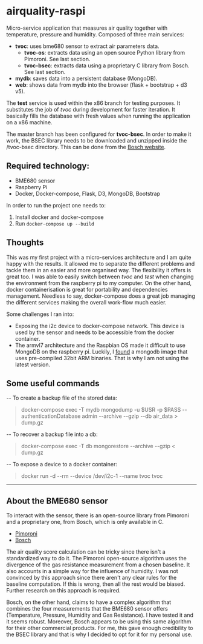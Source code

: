 # airquality-raspi

Micro-service application that measures air quality together with temperature, pressure and humidity. Composed of three main services:

- **tvoc**: uses bme680 sensor to extract air parameters data.
	- **tvoc-os**: extracts data using an open source Python library from Pimoroni. See last section.
	- **tvoc-bsec**: extracts data using a proprietary C library from Bosch. See last section.
- **mydb**: saves data into a persistent database (MongoDB).
- **web**: shows data from mydb into the browser (flask + bootstrap + d3 v5).

The **test** service is used within the x86 branch for testing purposes. It substitutes the job of *tvoc* during development for faster iteration. It basically fills the database with fresh values when running the application on a x86 machine.

The master branch has been configured for **tvoc-bsec**. In order to make it work, the BSEC library needs to be downloaded and unzipped inside the /tvoc-bsec directory. This can be done from the [Bosch website](https://www.bosch-sensortec.com/software-tools/software/bsec/).

## Required technology:

- BME680 sensor
- Raspberry Pi
- Docker, Docker-compose, Flask, D3, MongoDB, Bootstrap

In order to run the project one needs to:

1. Install docker and docker-compose
2. Run ``docker-compose up --build``

## Thoughts

This was my first project with a micro-services architecture and I am quite happy with the results. It allowed me to separate the different problems and tackle them in an easier and more organised way. The flexibility it offers is great too. I was able to easily switch between *tvoc* and *test* when changing the environment from the raspberry pi to my computer. On the other hand, docker containerisation is great for portability and dependencies management. Needless to say, docker-compose does a great job managing the different services making the overall work-flow much easier.

Some challenges I ran into:

- Exposing the i2c device to docker-compose network. This device is used by the sensor and needs to be accessible from the docker container.
- The armvl7 architecture and the Raspbian OS made it difficult to use MongoDB on the raspberry pi. Luckily, I [found](https://hub.docker.com/r/andresvidal/rpi3-mongodb3/) a mongodb image that uses pre-compiled 32bit ARM binaries. That is why I am not using the latest version.


## Some useful commands

-- To create a backup file of the stored data:

> docker-compose exec -T mydb mongodump -u $USR -p $PASS --authenticationDatabase admin --archive --gzip --db air_data > dump.gz

-- To recover a backup file into a db:

> docker-compose exec -T db mongorestore --archive --gzip < dump.gz

-- To expose a device to a docker container:

> docker run -d --rm --device /dev/i2c-1 --name tvoc tvoc

---

## About the BME680 sensor

To interact with the sensor, there is an open-source library from Pimoroni and a proprietary one, from Bosch, which is only available in C.

- [Pimoroni](https://pypi.org/project/bme680/)
- [Bosch](https://www.bosch-sensortec.com/software-tools/software/bsec/)

The air quality score calculation can be tricky since there isn't a standardized way to do it. The Pimoroni open-source algorithm uses the divergence of the gas resistance measurement from a chosen baseline. It also accounts in a simple way for the influence of humidity. I was not convinced by this approach since there aren't any clear rules for the baseline computation. If this is wrong, then all the rest would be biased. Further research on this approach is required.

Bosch, on the other hand, claims to have a complex algorithm that combines the four measurements that the BME680 sensor offers (Temperature, Pressure, Humidity and Gas Resistance). I have tested it and it seems robust. Moreover, Bosch appears to be using this same algorithm for their other commercial products. For me, this gave enough credibility to the BSEC library and that is why I decided to opt for it for my personal use.
